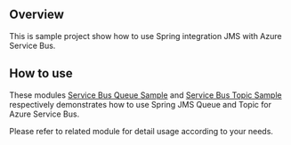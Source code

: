 ## Overview

This is sample project show how to use Spring integration JMS with Azure Service Bus.

## How to use

These modules [Service Bus Queue Sample](./spring-jms-servicebus-sample/azure-servicebus-queue-spring-jms-sample/) and [Service Bus Topic Sample](./spring-jms-servicebus-sample/azure-servicebus-topic-spring-jms-sample/) respectively demonstrates how to use Spring JMS Queue and Topic for Azure Service Bus.

Please refer to related module for detail usage according to your needs.
